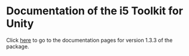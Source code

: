 # Documentation of the i5 Toolkit for Unity

Click [here](https://rwth-acis.github.io/i5-Toolkit-for-Unity/1.3.3/index.html) to go to the documentation pages for version 1.3.3 of the package.